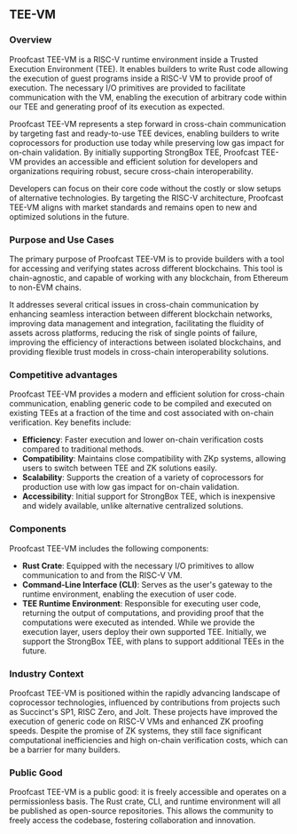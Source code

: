 ## TEE-VM

### Overview

Proofcast TEE-VM is a RISC-V runtime environment inside a Trusted Execution Environment (TEE). It enables builders to write Rust code allowing the execution of guest programs inside a RISC-V VM to provide proof of execution. The necessary I/O primitives are provided to facilitate communication with the VM, enabling the execution of arbitrary code within our TEE and generating proof of its execution as expected.

Proofcast TEE-VM represents a step forward in cross-chain communication by targeting fast and ready-to-use TEE devices, enabling builders to write coprocessors for production use today while preserving low gas impact for on-chain validation. By initially supporting StrongBox TEE, Proofcast TEE-VM provides an accessible and efficient solution for developers and organizations requiring robust, secure cross-chain interoperability.

Developers can focus on their core code without the costly or slow setups of alternative technologies. By targeting the RISC-V architecture, Proofcast TEE-VM aligns with market standards and remains open to new and optimized solutions in the future.


### Purpose and Use Cases

The primary purpose of Proofcast TEE-VM is to provide builders with a tool for accessing and verifying states across different blockchains. This tool is chain-agnostic, and capable of working with any blockchain, from Ethereum to non-EVM chains.

It addresses several critical issues in cross-chain communication by enhancing seamless interaction between different blockchain networks, improving data management and integration, facilitating the fluidity of assets across platforms, reducing the risk of single points of failure, improving the efficiency of interactions between isolated blockchains, and providing flexible trust models in cross-chain interoperability solutions.


### Competitive advantages

Proofcast TEE-VM provides a modern and efficient solution for cross-chain communication, enabling generic code to be compiled and executed on existing TEEs at a fraction of the time and cost associated with on-chain verification. Key benefits include:

- **Efficiency**: Faster execution and lower on-chain verification costs compared to traditional methods.
- **Compatibility**: Maintains close compatibility with ZKp systems, allowing users to switch between TEE and ZK solutions easily.
- **Scalability**: Supports the creation of a variety of coprocessors for production use with low gas impact for on-chain validation.
- **Accessibility**: Initial support for StrongBox TEE, which is inexpensive and widely available, unlike alternative centralized solutions.


### Components

Proofcast TEE-VM includes the following components:

- **Rust Crate**: Equipped with the necessary I/O primitives to allow communication to and from the RISC-V VM.
- **Command-Line Interface (CLI)**: Serves as the user's gateway to the runtime environment, enabling the execution of user code.
- **TEE Runtime Environment**: Responsible for executing user code, returning the output of computations, and providing proof that the computations were executed as intended. While we provide the execution layer, users deploy their own supported TEE. Initially, we support the StrongBox TEE, with plans to support additional TEEs in the future.


### Industry Context

Proofcast TEE-VM is positioned within the rapidly advancing landscape of coprocessor technologies, influenced by contributions from projects such as Succinct's SP1, RISC Zero, and Jolt. These projects have improved the execution of generic code on RISC-V VMs and enhanced ZK proofing speeds. Despite the promise of ZK systems, they still face significant computational inefficiencies and high on-chain verification costs, which can be a barrier for many builders.

### Public Good

Proofcast TEE-VM is a public good: it is freely accessible and operates on a permissionless basis. The Rust crate, CLI, and runtime environment will all be published as open-source repositories. This allows the community to freely access the codebase, fostering collaboration and innovation.

